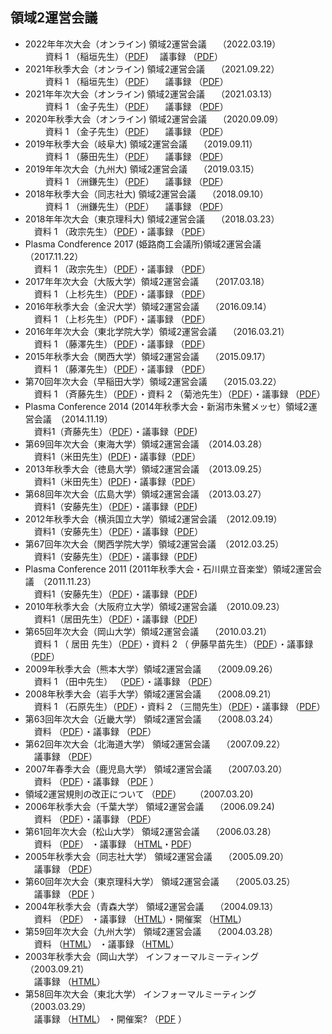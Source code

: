 ## 領域2運営会議

- 2022年年次大会（オンライン) 領域2運営会議　 （2022.03.19）  
　 　資料 1 （稲垣先生）（[PDF](pdf2/2022/20220319_uneikaigi_shiryou.pdf)) 　議事録 （[PDF](pdf2/2022/20220319_uneikaigi_gijiroku.pdf)）
- 2021年秋季大会（オンライン) 領域2運営会議　 （2021.09.22）  
　 　資料 1 （稲垣先生）（[PDF](pdf2/2021/20210922_uneikaigi_shiryou.pdf)） 　議事録 （[PDF](pdf2/2021/20210922_uneikaigi_gijiroku.pdf)）
- 2021年年次大会（オンライン) 領域2運営会議　 （2021.03.13）  
　 　資料 1 （金子先生）（[PDF](pdf2/2021/20210313_uneikaigi_shiryou.pdf)） 　議事録 （[PDF](pdf2/2021/20210313_uneikaigi_gijiroku.pdf)）
- 2020年秋季大会（オンライン) 領域2運営会議　 （2020.09.09）  
　 　資料 1 （金子先生）（[PDF](pdf2/2020/20200909_uneikaigi_shiryou.pdf)） 　議事録 （[PDF](pdf2/2020/20200909_uneikaigi_gijiroku.pdf)）
- 2019年秋季大会（岐阜大) 領域2運営会議　 （2019.09.11）  
　 　資料 1 （藤田先生）（[PDF](pdf2/2019/Uneikaigi_2019_09_11_shiryou.pdf)） 　議事録 （[PDF](pdf2/2019/Uneikaigi_2019_09_11_gijiroku.pdf)）
- 2019年年次大会（九州大) 領域2運営会議　 （2019.03.15）  
　 　資料 1 （洲鎌先生）（[PDF](pdf2/2019/Uneikaigi_2019_03_15.pdf)） 　議事録 （[PDF](pdf2/2019/20190315uneikaigi_gijiroku.pdf)）
- 2018年秋季大会（同志社大) 領域2運営会議　 （2018.09.10）  
　 　資料 1 （洲鎌先生）（[PDF](pdf2/2018/20190910_uneikaigi_shiryo.pdf)） 　議事録 （[PDF](pdf2/2018/20190910_uneikaigi_gijiroku.pdf)）
- 2018年年次大会（東京理科大) 領域2運営会議　 （2018.03.23）  
 　資料 1 （政宗先生）（[PDF](pdf2/2018/20180322_ryouiki2shiryou.pdf)）・議事録 （[PDF](pdf2/2018/20180323_uneikaigigijiroku.pdf)）
- Plasma Condference 2017 (姫路商工会議所)領域2運営会議　 （2017.11.22）  
 　資料 1 （政宗先生）（[PDF](pdf2/2017/r2meeting_20171122.pdf)）・議事録 （[PDF](pdf2/2017/20171121_uneikaigigijiroku.pdf)）
- 2017年年次大会（大阪大学）領域2運営会議　 （2017.03.18）  
 　資料 1 （上杉先生）（[PDF](pdf2/2017/r2meeting_20170318.pdf)）・議事録 （[PDF](pdf2/2017/r2meeting_20170318_minutes.pdf)）
- 2016年秋季大会（金沢大学）領域2運営会議　 （2016.09.14）  
 　資料 1 （上杉先生）（PDF）・議事録 （[PDF](pdf2/2016/r2meeting_20160914_minutes.pdf)）
- 2016年年次大会（東北学院大学）領域2運営会議　 （2016.03.21）  
 　資料 1 （藤澤先生）（[PDF](pdf2/2016/r2meeting_20160321.pdf)）・議事録 （[PDF](pdf2/2016/r2meeting_20160321_minutes.pdf)）
- 2015年秋季大会（関西大学）領域2運営会議　 （2015.09.17）  
 　資料 1 （藤澤先生）（[PDF](pdf2/2015/r2meeting_fujisawa_20150917.pdf)）・議事録 （[PDF](pdf2/2015/r2meeting_20150917_minutes.pdf)）
- 第70回年次大会（早稲田大学）領域2運営会議　 （2015.03.22）  
 　資料 1 （斉藤先生）（[PDF](pdf2/2015/r2meeting_saito150322.pdf)）・資料 2 （菊池先生）（[PDF](pdf2/2015/r2meeting_kikuchi150322.pdf)）・議事録 （[PDF](pdf2/2015/r2meeting150322_minutes.pdf)）
- Plasma Conference 2014 (2014年秋季大会・新潟市朱鷺メッセ）領域2運営会議　（2014.11.19）  
 　資料1（斉藤先生）（[PDF](pdf2/2014/r2meeting_141119.pdf)）・議事録（[PDF](pdf2/2014/r2meeting_141119_minutes.pdf)) 
- 第69回年次大会（東海大学）領域2運営会議　（2014.03.28）  
 　資料1（米田先生）([PDF](pdf2/2014/r2meeting_140328.pdf))・議事録（[PDF](pdf2/2014/r2meeting_140328_minutes.pdf)）　
- 2013年秋季大会（徳島大学）領域2運営会議　（2013.09.25）  
 　資料1（米田先生）([PDF](pdf2/2013/r2meeting_130926.pdf))・議事録（[PDF](pdf2/2013/r2meeting_130926_minutes.pdf)）　
- 第68回年次大会（広島大学）領域2運営会議　（2013.03.27）  
 　資料1（安藤先生）（[PDF](pdf2/2013/r2meeting_130327.pdf)）・議事録（[PDF](pdf2/2013/r2meeting_130327_minutes.pdf)) 　
- 2012年秋季大会（横浜国立大学）領域2運営会議　（2012.09.19）  
 　資料1（安藤先生）（[PDF](pdf2/2012/r2meeting120919.pdf)）・議事録（[PDF](pdf2/2012/r2meeting120919_minutes.pdf)）　
- 第67回年次大会（関西学院大学）領域2運営会議　（2012.03.25）  
 　資料1（安藤先生）（[PDF](pdf2/2012/r2meeting120325.pdf)）・議事録（[PDF](pdf2/2012/r2meeting120325_minutes_mod.pdf)) 
- Plasma Conference 2011 (2011年秋季大会・石川県立音楽堂）領域2運営会議　（2011.11.23）  
 　資料1（安藤先生）（[PDF](pdf2/2012/r2meeting_111123.pdf)）・議事録（[PDF](pdf2/2012/r2meeting_111123_minutes_mod.pdf)) 
- 2010年秋季大会（大阪府立大学）領域2運営会議　（2010.09.23）  
 　資料1（居田先生）（[PDF](pdf/2010/r2meetingVG100924.pdf)）・議事録（[PDF](pdf/2010/r2meeting100924.pdf)) 
- 第65回年次大会（岡山大学）領域2運営会議　 （2010.03.21）  
 　資料 1 （ 居田 先生）（[PDF](pdf/2010/Ida100321.pdf)）・資料 2 （ 伊藤早苗先生）（[PDF](pdf/2010/SItoh100321.pdf)）・議事録 （[PDF](pdf/2010/r2meeting100321.pdf)）
- 2009年秋季大会（熊本大学）領域2運営会議　 （2009.09.26）  
 　資料 1 （田中先生） （[PDF](pdf/2009/090926_JPS_BoadMeet.pdf)）・議事録 （[PDF](pdf/2009/r2meeting090926.pdf)）
- 2008年秋季大会（岩手大学）領域2運営会議　 （2008.09.21）  
 　資料 1 （石原先生）（[PDF](pdf/2008/ishihara.pdf)）・資料 2 （三間先生）（[PDF](pdf/2008/mima.ppt)）・議事録 （[PDF](pdf/2008/memo/r2meeting080921.pdf)）
- 第63回年次大会（近畿大学） 領域2運営会議　 （2008.03.24）  
 　資料 （[PDF](pdf/2008/r2meetingPPT08324.pdf)）・議事録 （[PDF](pdf/2008/memo/r2meeting08324.pdf)）
- 第62回年次大会（北海道大学） 領域2運営会議　 （2007.09.22）  
 　議事録 （[PDF](pdf/2007/r2meeting20070922.pdf)）
- 2007年春季大会（鹿児島大学） 領域2運営会議　 （2007.03.20）  
 　資料 （[PDF](pdf/2007/2007-spring-doc.pdf)）・議事録 （[PDF](pdf/2007/2007-spring.pdf) ）
- 領域2運営規則の改正について （[PDF](pdf/2007/2007-spring-rules.pdf)） 　 （2007.03.20)
- 2006年秋季大会（千葉大学） 領域2運営会議　 （2006.09.24)  
 　資料 （[PDF](pdf/2006/2006-autumn.pdf)）・議事録 （[PDF](pdf/2006/20060924-autumn.pdf)）
- 第61回年次大会（松山大学） 領域2運営会議　 （2006.03.28）  
 　資料 （[PDF](pdf/2006/2006-spring.pdf)） ・議事録 （[HTML](pdf/2006/2006-spring.html)・[PDF](pdf/2006/2006-spring-proc.pdf)）
- 2005年秋季大会（同志社大学） 領域2運営会議　 （2005.09.20）  
 　議事録 （[PDF](pdf/2005/info2005-09-20.pdf)）
- 第60回年次大会（東京理科大学） 領域2運営会議　 （2005.03.25）  
 　議事録 （[PDF](pdf/2005/2005-spring.pdf) ）
- 2004年秋季大会（青森大学） 領域2運営会議　 （2004.09.13）  
 　資料 （[PDF](pdf/2004/2004-autumn.pdf)） ・議事録 （[HTML](pdf/2004/2004aki_giji.html)）・開催案 （[HTML](pdf/2004/2004-autumn.html)）
- 第59回年次大会（九州大学） 領域2運営会議　 （2004.03.28）  
 　資料 （[HTML](pdf/2004/2004-Spring.html)） ・議事録 （[HTML](pdf/2004/2004haru_giji.html)）
- 2003年秋季大会（岡山大学） インフォーマルミーティング　 （2003.09.21）  
 　議事録 （[HTML](pdf/2003/2003aki_giji.html)）
- 第58回年次大会（東北大学） インフォーマルミーティング　 （2003.03.29）  
 　議事録 （[HTML](pdf/2003/info2003_03.html)） ・開催案? （[PDF](pdf/2003/infomtspr03.pdf) ）
  
